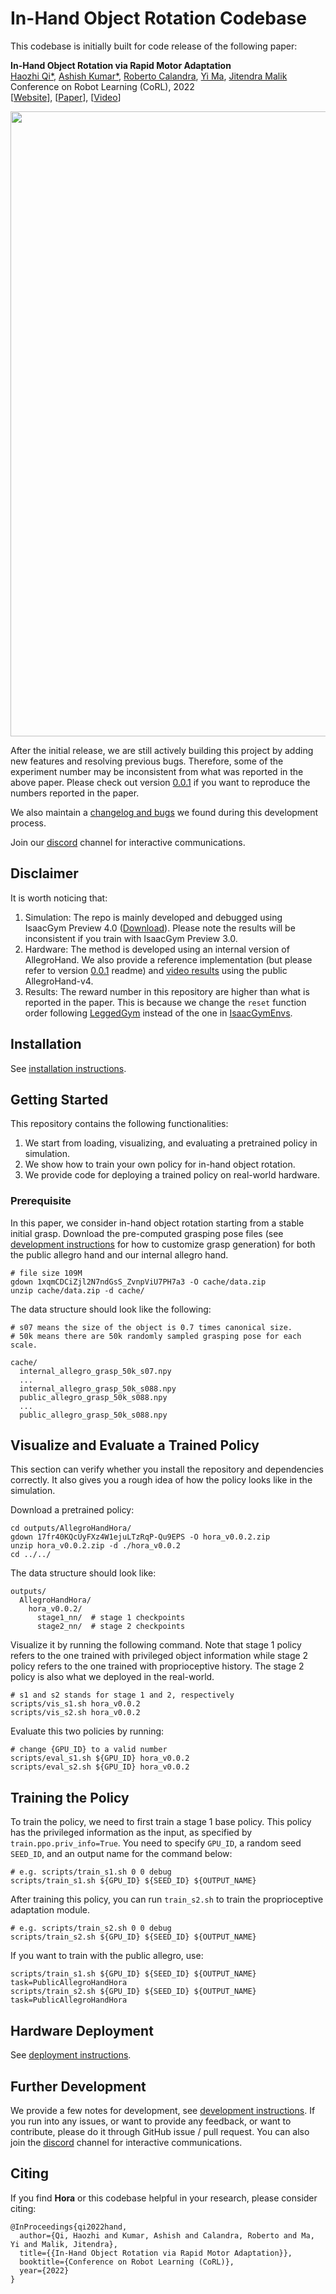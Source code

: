 # In-Hand Object Rotation Codebase

This codebase is initially built for code release of the following paper:

<b>In-Hand Object Rotation via Rapid Motor Adaptation</b> <br>
[Haozhi Qi*](https://haozhi.io/),
[Ashish Kumar*](https://ashish-kmr.github.io/),
[Roberto Calandra](https://www.robertocalandra.com/about/),
[Yi Ma](http://people.eecs.berkeley.edu/~yima/),
[Jitendra Malik](https://people.eecs.berkeley.edu/~malik/) <br>
Conference on Robot Learning (CoRL), 2022 <br>
[[Website](https://haozhi.io/hora)],
[[Paper](https://arxiv.org/abs/2210.04887)],
[[Video](https://www.youtube.com/watch?v=yH0e0l-H7-8)]

<p align="center">
  <img src="https://user-images.githubusercontent.com/10141467/204687717-bb649cb5-ab0f-4450-a98b-2d40788029f6.gif" width="1000"/>
</p>

After the initial release, we are still actively building this project by adding new features and resolving previous bugs. Therefore, some of the experiment number may be inconsistent from what was reported in the above paper. Please check out version [0.0.1](https://github.com/HaozhiQi/hora/tree/v0.0.1) if you want to reproduce the numbers reported in the paper.

We also maintain a [changelog and bugs](docs/changelog.md) we found during this development process.

Join our [discord](https://discord.gg/Trxzk78TQh) channel for interactive communications.

## Disclaimer

It is worth noticing that:
1. Simulation: The repo is mainly developed and debugged using IsaacGym Preview 4.0 ([Download](https://drive.google.com/file/d/1StaRl_hzYFYbJegQcyT7-yjgutc6C7F9)). Please note the results will be inconsistent if you train with IsaacGym Preview 3.0.
2. Hardware: The method is developed using an internal version of AllegroHand. We also provide a reference implementation (but please refer to version [0.0.1](https://github.com/HaozhiQi/hora/tree/v0.0.1) readme) and [video results](https://haozhi.io/hora/allegro_v4) using the public AllegroHand-v4.
3. Results: The reward number in this repository are higher than what is reported in the paper. This is because we change the `reset` function order following [LeggedGym](https://github.com/leggedrobotics/legged_gym) instead of the one in [IsaacGymEnvs](https://github.com/NVIDIA-Omniverse/IsaacGymEnvs/blob/e8f1c66b24/isaacgymenvs/tasks/base/vec_task.py).

## Installation

See [installation instructions](docs/install.md).

## Getting Started

This repository contains the following functionalities:
1. We start from loading, visualizing, and evaluating a pretrained policy in simulation.
2. We show how to train your own policy for in-hand object rotation.
3. We provide code for deploying a trained policy on real-world hardware.

### Prerequisite

In this paper, we consider in-hand object rotation starting from a stable initial grasp. Download the pre-computed grasping pose files (see [development instructions](docs/dev.md) for how to customize grasp generation) for both the public allegro hand and our internal allegro hand.

```
# file size 109M
gdown 1xqmCDCiZjl2N7ndGsS_ZvnpViU7PH7a3 -O cache/data.zip
unzip cache/data.zip -d cache/
```

The data structure should look like the following:

```
# s07 means the size of the object is 0.7 times canonical size.
# 50k means there are 50k randomly sampled grasping pose for each scale.

cache/
  internal_allegro_grasp_50k_s07.npy
  ...
  internal_allegro_grasp_50k_s088.npy
  public_allegro_grasp_50k_s088.npy
  ...
  public_allegro_grasp_50k_s088.npy
```

## Visualize and Evaluate a Trained Policy

This section can verify whether you install the repository and dependencies correctly. It also gives you a rough idea of how the policy looks like in the simulation.

Download a pretrained policy:
```
cd outputs/AllegroHandHora/
gdown 17fr40KQcUyFXz4W1ejuLTzRqP-Qu9EPS -O hora_v0.0.2.zip
unzip hora_v0.0.2.zip -d ./hora_v0.0.2
cd ../../
```

The data structure should look like:
```
outputs/
  AllegroHandHora/
    hora_v0.0.2/
      stage1_nn/  # stage 1 checkpoints
      stage2_nn/  # stage 2 checkpoints
```

Visualize it by running the following command. Note that stage 1 policy refers to the one trained with privileged object information while stage 2 policy refers to the one trained with proprioceptive history. The stage 2 policy is also what we deployed in the real-world.

```
# s1 and s2 stands for stage 1 and 2, respectively
scripts/vis_s1.sh hora_v0.0.2
scripts/vis_s2.sh hora_v0.0.2
```

Evaluate this two policies by running:

```
# change {GPU_ID} to a valid number
scripts/eval_s1.sh ${GPU_ID} hora_v0.0.2
scripts/eval_s2.sh ${GPU_ID} hora_v0.0.2
```

## Training the Policy

To train the policy, we need to first train a stage 1 base policy. This policy has the privileged information as the input, as specified by `train.ppo.priv_info=True`. You need to specify `GPU_ID`, a random seed `SEED_ID`, and an output name for the command below:
```
# e.g. scripts/train_s1.sh 0 0 debug
scripts/train_s1.sh ${GPU_ID} ${SEED_ID} ${OUTPUT_NAME}
```

After training this policy, you can run `train_s2.sh` to train the proprioceptive adaptation module.
```
# e.g. scripts/train_s2.sh 0 0 debug
scripts/train_s2.sh ${GPU_ID} ${SEED_ID} ${OUTPUT_NAME}
```

If you want to train with the public allegro, use:
```
scripts/train_s1.sh ${GPU_ID} ${SEED_ID} ${OUTPUT_NAME} task=PublicAllegroHandHora
scripts/train_s2.sh ${GPU_ID} ${SEED_ID} ${OUTPUT_NAME} task=PublicAllegroHandHora
```

## Hardware Deployment

See [deployment instructions](docs/deploy.md).

## Further Development

We provide a few notes for development, see [development instructions](docs/dev.md). If you run into any issues, or want to provide any feedback, or want to contribute, please do it through GitHub issue / pull request. You can also join the [discord](https://discord.gg/Trxzk78TQh) channel for interactive communications.

## Citing

If you find **Hora** or this codebase helpful in your research, please consider citing:

```
@InProceedings{qi2022hand,
  author={Qi, Haozhi and Kumar, Ashish and Calandra, Roberto and Ma, Yi and Malik, Jitendra},
  title={{In-Hand Object Rotation via Rapid Motor Adaptation}},
  booktitle={Conference on Robot Learning (CoRL)},
  year={2022}
}
```
